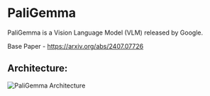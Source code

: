 # PaliGemma

PaliGemma is a Vision Language Model (VLM) released by Google.

Base Paper - https://arxiv.org/abs/2407.07726

## Architecture:
![PaliGemma Architecture](https://github.com/user-attachments/assets/78f23d8a-d20c-43f5-b31b-e2c4438017cd)
